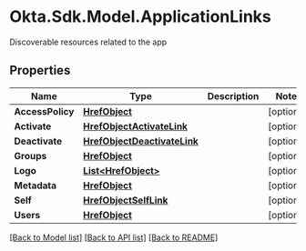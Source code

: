 # Okta.Sdk.Model.ApplicationLinks
Discoverable resources related to the app

## Properties

Name | Type | Description | Notes
------------ | ------------- | ------------- | -------------
**AccessPolicy** | [**HrefObject**](HrefObject.md) |  | [optional] 
**Activate** | [**HrefObjectActivateLink**](HrefObjectActivateLink.md) |  | [optional] 
**Deactivate** | [**HrefObjectDeactivateLink**](HrefObjectDeactivateLink.md) |  | [optional] 
**Groups** | [**HrefObject**](HrefObject.md) |  | [optional] 
**Logo** | [**List&lt;HrefObject&gt;**](HrefObject.md) |  | [optional] 
**Metadata** | [**HrefObject**](HrefObject.md) |  | [optional] 
**Self** | [**HrefObjectSelfLink**](HrefObjectSelfLink.md) |  | [optional] 
**Users** | [**HrefObject**](HrefObject.md) |  | [optional] 

[[Back to Model list]](../README.md#documentation-for-models) [[Back to API list]](../README.md#documentation-for-api-endpoints) [[Back to README]](../README.md)


